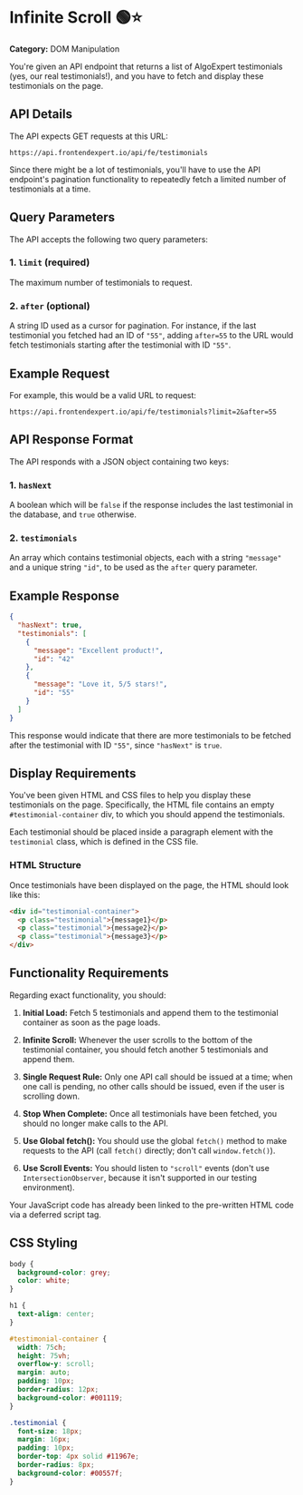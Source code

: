 # Infinite Scroll 🟢⭐

**Category:** DOM Manipulation

You're given an API endpoint that returns a list of AlgoExpert testimonials (yes, our real testimonials!), and you have to fetch and display these testimonials on the page.

## API Details

The API expects GET requests at this URL:

```
https://api.frontendexpert.io/api/fe/testimonials
```

Since there might be a lot of testimonials, you'll have to use the API endpoint's pagination functionality to repeatedly fetch a limited number of testimonials at a time.

## Query Parameters

The API accepts the following two query parameters:

### 1. `limit` (required)

The maximum number of testimonials to request.

### 2. `after` (optional)

A string ID used as a cursor for pagination. For instance, if the last testimonial you fetched had an ID of `"55"`, adding `after=55` to the URL would fetch testimonials starting after the testimonial with ID `"55"`.

## Example Request

For example, this would be a valid URL to request:

```
https://api.frontendexpert.io/api/fe/testimonials?limit=2&after=55
```

## API Response Format

The API responds with a JSON object containing two keys:

### 1. `hasNext`

A boolean which will be `false` if the response includes the last testimonial in the database, and `true` otherwise.

### 2. `testimonials`

An array which contains testimonial objects, each with a string `"message"` and a unique string `"id"`, to be used as the `after` query parameter.

## Example Response

```json
{
  "hasNext": true,
  "testimonials": [
    {
      "message": "Excellent product!",
      "id": "42"
    },
    {
      "message": "Love it, 5/5 stars!",
      "id": "55"
    }
  ]
}
```

This response would indicate that there are more testimonials to be fetched after the testimonial with ID `"55"`, since `"hasNext"` is `true`.

## Display Requirements

You've been given HTML and CSS files to help you display these testimonials on the page. Specifically, the HTML file contains an empty `#testimonial-container` div, to which you should append the testimonials.

Each testimonial should be placed inside a paragraph element with the `testimonial` class, which is defined in the CSS file.

### HTML Structure

Once testimonials have been displayed on the page, the HTML should look like this:

```html
<div id="testimonial-container">
  <p class="testimonial">{message1}</p>
  <p class="testimonial">{message2}</p>
  <p class="testimonial">{message3}</p>
</div>
```

## Functionality Requirements

Regarding exact functionality, you should:

1. **Initial Load:** Fetch 5 testimonials and append them to the testimonial container as soon as the page loads.

2. **Infinite Scroll:** Whenever the user scrolls to the bottom of the testimonial container, you should fetch another 5 testimonials and append them.

3. **Single Request Rule:** Only one API call should be issued at a time; when one call is pending, no other calls should be issued, even if the user is scrolling down.

4. **Stop When Complete:** Once all testimonials have been fetched, you should no longer make calls to the API.

5. **Use Global fetch():** You should use the global `fetch()` method to make requests to the API (call `fetch()` directly; don't call `window.fetch()`).

6. **Use Scroll Events:** You should listen to `"scroll"` events (don't use `IntersectionObserver`, because it isn't supported in our testing environment).

Your JavaScript code has already been linked to the pre-written HTML code via a deferred script tag.

## CSS Styling

```css
body {
  background-color: grey;
  color: white;
}

h1 {
  text-align: center;
}

#testimonial-container {
  width: 75ch;
  height: 75vh;
  overflow-y: scroll;
  margin: auto;
  padding: 10px;
  border-radius: 12px;
  background-color: #001119;
}

.testimonial {
  font-size: 18px;
  margin: 16px;
  padding: 10px;
  border-top: 4px solid #11967e;
  border-radius: 8px;
  background-color: #00557f;
}
```
